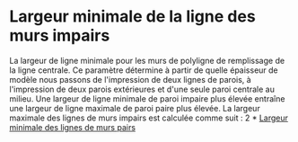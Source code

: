 Largeur minimale de la ligne des murs impairs
====

La largeur de ligne minimale pour les murs de polyligne de remplissage de la ligne centrale. Ce paramètre détermine à partir de quelle épaisseur de modèle nous passons de l'impression de deux lignes de parois, à l'impression de deux parois extérieures et d'une seule paroi centrale au milieu. Une largeur de ligne minimale de paroi impaire plus élevée entraîne une largeur de ligne maximale de paroi paire plus élevée. La largeur maximale des lignes de murs impairs est calculée comme suit : 2 * [Largeur minimale des lignes de murs pairs](min_even_wall_line_width.md)
